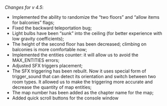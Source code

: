 _Changes for v 4.5_:
- Implemented the ability to randomize the “two floors” and “allow items for balconies” flags;
- Fixed the backward teleportation bug;
- Light bulbs have been “sunk” into the ceiling (for better experience with low gravity coefficients);
- The height of the second floor has been decreased; climbing on balconies is more comfortable now;
- Implemented the entities counter: it will allow us to avoid the MAX_ENTITIES errors;
- Adjusted SFX triggers placement;
- The SFX triggering has been rebuilt. Now it uses special form of trigger_sound that can detect its orientation and switch between two room types. It allowed us to make the triggering more accurate and decrease the quantity of map entities;
- The map number has been added as the chapter name for the map;
- Added quick scroll buttons for the console window
